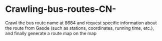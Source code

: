 # Crawling-bus-routes-CN-
Crawl the bus route name at 8684 and request specific information about the route from Gaode (such as stations, coordinates, running time, etc.), and finally generate a route map on the map
